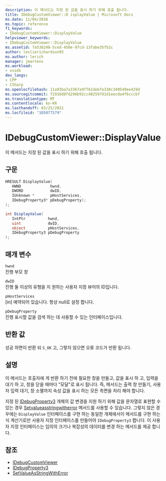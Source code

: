 ```yaml
---
description: 이 메서드는 지정 된 값을 표시 하기 위해 호출 됩니다.
title: IDebugCustomViewer::D isplayValue | Microsoft Docs
ms.date: 11/04/2016
ms.topic: reference
f1_keywords:
- IDebugCustomViewer::DisplayValue
helpviewer_keywords:
- IDebugCustomViewer::DisplayValue
ms.assetid: 7a538248-5ced-450e-97cd-13fabe35fb1c
author: leslierichardson95
ms.author: lerich
manager: jmartens
ms.workload:
- vssdk
dev_langs:
- CPP
- CSharp
ms.openlocfilehash: 11a93ba7a3367a9ff61debfe338c349549ee429d
ms.sourcegitcommit: f2916d8fd296b92cc402597d1d1eecda4f6cccbf
ms.translationtype: MT
ms.contentlocale: ko-KR
ms.lasthandoff: 03/25/2021
ms.locfileid: "105077579"
---
```

# <a name="idebugcustomviewerdisplayvalue"></a>IDebugCustomViewer::DisplayValue
이 메서드는 지정 된 값을 표시 하기 위해 호출 됩니다.

## <a name="syntax"></a>구문

```cpp
HRESULT DisplayValue(
   HWND             hwnd,
   DWORD            dwID,
   IUnknown *       pHostServices,
   IDebugProperty3* pDebugProperty);
);
```

```csharp
int DisplayValue(
   IntPtr          hwnd,
   uint            dwID,
   object          pHostServices,
   IDebugProperty3 pDebugProperty
);
```

## <a name="parameters"></a>매개 변수
`hwnd`\
진행 부모 창

`dwID`\
진행 둘 이상의 유형을 지 원하는 사용자 지정 뷰어의 ID입니다.

`pHostServices`\
[in] 예약되어 있습니다. 항상 null로 설정 합니다.

`pDebugProperty`\
진행 표시할 값을 검색 하는 데 사용할 수 있는 인터페이스입니다.

## <a name="return-value"></a>반환 값
 성공 하면이 반환 되 `S_OK` 고, 그렇지 않으면 오류 코드가 반환 됩니다.

## <a name="remarks"></a>설명
 이 메서드는 호출자에 게 반환 하기 전에 필요한 창을 만들고, 값을 표시 하 고, 입력을 대기 하 고, 창을 닫을 때마다 "모달"로 표시 됩니다. 즉, 메서드는 출력 창 만들기, 사용자 입력 대기, 창 소멸까지 속성 값을 표시 하는 모든 측면을 처리 해야 합니다.

 지정 된 [IDebugProperty3](../../../extensibility/debugger/reference/idebugproperty3.md) 개체의 값 변경을 지원 하기 위해 값을 문자열로 표현할 수 있는 경우 [Setvalueasstringwitherror](../../../extensibility/debugger/reference/idebugproperty3-setvalueasstringwitherror.md) 메서드를 사용할 수 있습니다. 그렇지 않은 경우에는 `DisplayValue` 인터페이스를 구현 하는 동일한 개체에서이 메서드를 구현 하는 식 계산기로만 사용자 지정 인터페이스를 만들어야 `IDebugProperty3` 합니다. 이 사용자 지정 인터페이스는 임의의 크기나 복잡성의 데이터를 변경 하는 메서드를 제공 합니다.

## <a name="see-also"></a>참조
- [IDebugCustomViewer](../../../extensibility/debugger/reference/idebugcustomviewer.md)
- [IDebugProperty3](../../../extensibility/debugger/reference/idebugproperty3.md)
- [SetValueAsStringWithError](../../../extensibility/debugger/reference/idebugproperty3-setvalueasstringwitherror.md)
